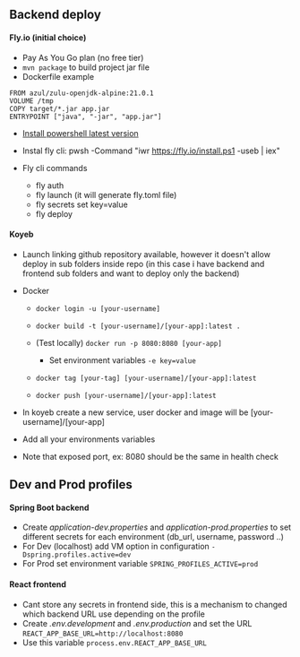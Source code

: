 
## Backend deploy

#### Fly.io (initial choice)

* Pay As You Go plan (no free tier)
* `mvn package` to build project jar file
* Dockerfile example

```
FROM azul/zulu-openjdk-alpine:21.0.1
VOLUME /tmp
COPY target/*.jar app.jar
ENTRYPOINT ["java", "-jar", "app.jar"]
```

* [Install powershell latest version](https://learn.microsoft.com/en-us/powershell/scripting/install/installing-powershell-on-windows?view=powershell-7.4)
* Instal fly cli: pwsh -Command "iwr https://fly.io/install.ps1 -useb | iex"
* Fly cli commands

    * fly auth
    * fly launch (it will generate fly.toml file)
    * fly secrets set key=value
    * fly deploy

#### Koyeb

* Launch linking github repository available, however it doesn't allow deploy in sub folders inside repo (in this case i have backend and frontend sub folders and want to deploy only the backend)
* Docker 

    * `docker login -u [your-username]`
    * `docker build -t [your-username]/[your-app]:latest .`
    * (Test locally) `docker run -p 8080:8080 [your-app]`

        * Set environment variables `-e key=value`
    
    * `docker tag [your-tag] [your-username]/[your-app]:latest`
    * `docker push [your-username]/[your-app]:latest`

* In koyeb create a new service, user docker and image will be [your-username]/[your-app]
* Add all your environments variables 
* Note that exposed port, ex: 8080 should be the same in health check


## Dev and Prod profiles

#### Spring Boot backend

* Create *application-dev.properties* and *application-prod.properties* to set different secrets for each environment (db_url, username, password ..)
* For Dev (localhost) add VM option in configuration `-Dspring.profiles.active=dev`
* For Prod set environment variable `SPRING_PROFILES_ACTIVE=prod`

#### React frontend

* Cant store any secrets in frontend side, this is a mechanism to changed which backend URL use depending on the profile
* Create *.env.development* and *.env.production* and set the URL `REACT_APP_BASE_URL=http://localhost:8080`
* Use this variable `process.env.REACT_APP_BASE_URL`
